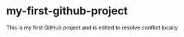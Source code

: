 # my-first-github-project

This is my first GitHub project and is edited to resolve conflict locally
